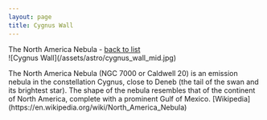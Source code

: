 ```yaml
---
layout: page
title: Cygnus Wall
---
```


<div class="page-meta">
  The North America Nebula - <a href="/astro/">back to list</a>
</div>
![Cygnus Wall](/assets/astro/cygnus_wall_mid.jpg)
<p class="lead" markdown="1">
  The North America Nebula (NGC 7000 or Caldwell 20) is an emission nebula in the constellation Cygnus, close to Deneb (the tail of the swan and its brightest star). The shape of the nebula resembles that of the continent of North America, complete with a prominent Gulf of Mexico. [Wikipedia](https://en.wikipedia.org/wiki/North_America_Nebula)
</p>